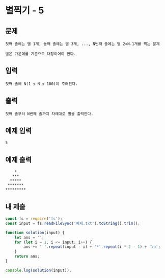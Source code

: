 # 별찍기 - 5

## 문제

```
첫째 줄에는 별 1개, 둘째 줄에는 별 3개, ..., N번째 줄에는 별 2×N-1개를 찍는 문제

별은 가운데를 기준으로 대칭이어야 한다.
```

## 입력

```
첫째 줄에 N(1 ≤ N ≤ 100)이 주어진다.
```

## 출력

```
첫째 줄부터 N번째 줄까지 차례대로 별을 출력한다.
```

## 예제 입력

```
5
```

## 예제 출력

```
    *
   ***
  *****
 *******
*********
```

## 내 제출

```js
const fs = require('fs');
const input = fs.readFileSync('예제.txt').toString().trim();

function solution(input) {
    let ans = '';
    for (let i = 1; i <= input; i++) {
        ans += ' '.repeat(input - i) + '*'.repeat(i * 2 - 1) + '\n';
    }
    return ans;
}

console.log(solution(input));
```

